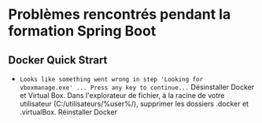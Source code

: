 # Problèmes rencontrés pendant la formation Spring Boot


## Docker Quick Strart 

* `Looks like something went wrong in step 'Looking for vboxmanage.exe' ... Press any key to continue...`
Désinstaller Docker et Virtual Box. Dans l'explorateur de fichier, à la racine de votre utilisateur (C:/utilisateurs/%user%/), supprimer les dossiers .docker et .virtualBox.
Réinstaller Docker 

